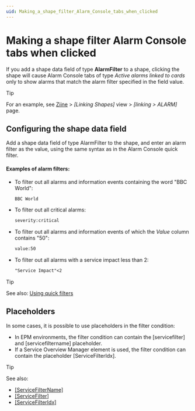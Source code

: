 ```yaml
---
uid: Making_a_shape_filter_Alarm_Console_tabs_when_clicked
---
```


# Making a shape filter Alarm Console tabs when clicked

If you add a shape data field of type **AlarmFilter** to a shape, clicking the shape will cause Alarm Console tabs of type *Active alarms linked to cards* only to show alarms that match the alarm filter specified in the field value.

> [!TIP]
> For an example, see [Ziine](xref:ZiineDemoSystem) > *[Linking Shapes]* view > *[linking > ALARM]* page.

## Configuring the shape data field

Add a shape data field of type AlarmFilter to the shape, and enter an alarm filter as the value, using the same syntax as in the Alarm Console quick filter.

#### Examples of alarm filters:

- To filter out all alarms and information events containing the word "BBC World":

  ```txt
  BBC World
  ```

- To filter out all critical alarms:

  ```txt
  severity:critical
  ```

- To filter out all alarms and information events of which the *Value* column contains "50":

  ```txt
  value:50
  ```

- To filter out all alarms with a service impact less than 2:

  ```txt
  "Service Impact"<2
  ```

> [!TIP]
> See also: [Using quick filters](xref:Using_quick_filters)

## Placeholders

In some cases, it is possible to use placeholders in the filter condition:

- In EPM environments, the filter condition can contain the \[servicefilter\] and \[servicefiltername\] placeholder.
- If a Service Overview Manager element is used, the filter condition can contain the placeholder \[ServiceFilterIdx\].

> [!TIP]
> See also:
> - [\[ServiceFilterName\]](xref:Placeholders_for_variables_in_shape_data_values#servicefiltername)
> - [\[ServiceFilter\]](xref:Placeholders_for_variables_in_shape_data_values#servicefilter)
> - [\[ServiceFilterIdx\]](xref:Placeholders_for_variables_in_shape_data_values#servicefilteridx)
